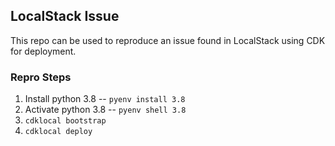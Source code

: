## LocalStack Issue

This repo can be used to reproduce an issue found in LocalStack using CDK for deployment.

### Repro Steps

1. Install python 3.8 -- `pyenv install 3.8`
2. Activate python 3.8 -- `pyenv shell 3.8`
3. `cdklocal bootstrap`
4. `cdklocal deploy`